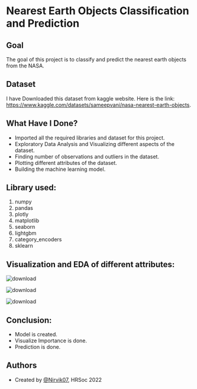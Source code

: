 
# Nearest Earth Objects Classification and Prediction


## Goal

The goal of this project is to classify and predict the nearest earth objects from the NASA.
## Dataset
I have Downloaded this dataset from kaggle website. Here is the link: https://www.kaggle.com/datasets/sameepvani/nasa-nearest-earth-objects.

## What Have I Done?

- Imported all the required libraries and dataset for this project.
- Exploratory Data Analysis and Visualizing different aspects of the dataset.
- Finding number of observations and outliers in the dataset.
- Plotting different attributes of the dataset.
- Building the machine learning model.

## Library used:
1. numpy
2. pandas
3. plotly 
4. matplotlib
5. seaborn
6. lightgbm
7. category_encoders
8. sklearn
## Visualization and EDA of different attributes:

![download](https://user-images.githubusercontent.com/97960335/180812977-320ef6f7-2815-49c9-a299-eefce00a7783.png)

![download](https://user-images.githubusercontent.com/97960335/180813006-75f50336-2b07-4acd-a749-36c1b49ebeba.png)

![download](https://user-images.githubusercontent.com/97960335/180813063-d1d660a3-6c1f-471e-acfd-ceb1a4f5d128.png)

## Conclusion:

- Model is created.
- Visualize Importance is done.
- Prediction is done.

## Authors

- Created by [@Nirvik07](https://github.com/Nirvik07), HRSoc 2022

